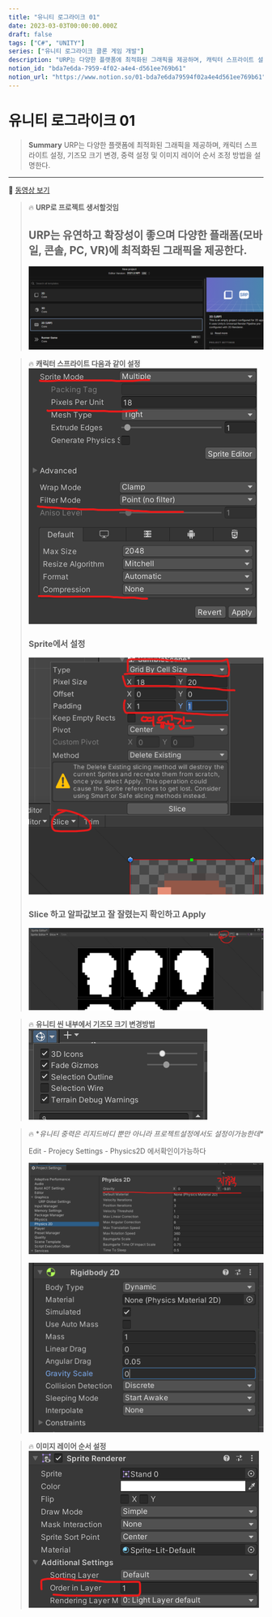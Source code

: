 ```yaml
---
title: "유니티 로그라이크 01"
date: 2023-03-03T00:00:00.000Z
draft: false
tags: ["C#", "UNITY"]
series: ["유니티 로그라이크 클론 게임 개발"]
description: "URP는 다양한 플랫폼에 최적화된 그래픽을 제공하며, 캐릭터 스프라이트 설정, 기즈모 크기 변경, 중력 설정 및 이미지 레이어 순서 조정 방법을 설명한다."
notion_id: "bda7e6da-7959-4f02-a4e4-d561ee769b61"
notion_url: "https://www.notion.so/01-bda7e6da79594f02a4e4d561ee769b61"
---
```


# 유니티 로그라이크 01

> **Summary**
> URP는 다양한 플랫폼에 최적화된 그래픽을 제공하며, 캐릭터 스프라이트 설정, 기즈모 크기 변경, 중력 설정 및 이미지 레이어 순서 조정 방법을 설명한다.

---

🎥 [동영상 보기](https://www.youtube.com/watch?v=qOTbP9ciJ88&list=PLO-mt5Iu5TeZF8xMHqtT_DhAPKmjF6i3x&index=2)

> 🔥 **URP로 프로젝트 생서할것임**
> ## URP는 유연하고 확장성이 좋으며 다양한 플래폼(모바일, 콘솔, PC, VR)에 최적화된 그래픽을 제공한다.
>
> ![Image](image_4f8660a76be8.png)
>
>

> 🔥 **캐릭터 스프라이트 다음과 같이 설정**
> ![Image](image_3d408b4144af.png)
>
> ### Sprite에서 설정
>
> ![Image](image_5d477323c2d4.png)
>
> ### Slice 하고 알파값보고 잘 잘렸는지 확인하고 Apply
>
> ![Image](image_67a0cc7668ad.png)
>
>

> 🔥 **유니티 씬 내부에서 기즈모 크기 변경방법**
> ![Image](image_378660556e38.png)
>
>

> 🔥 **유니티 중력은 리지드바디 뿐만 아니라 프로젝트설정에서도 설정이가능한데\**
>
> Edit - Projecy Settings - Physics2D 에서확인이가능하다
>
> ![Image](image_9915b41b9e7d.png)
>
> ![Image](image_4a56a3bb25ab.png)
>
>

> 🔥 **이미지 레이어 순서 설정**
> ![Image](image_6efe1beaa34d.png)
>
>

